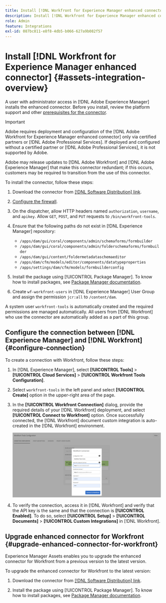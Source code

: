 ```yaml
---
title: Install [!DNL Workfront for Experience Manager enhanced connector]
description: Install [!DNL Workfront for Experience Manager enhanced connector]
role: Admin
feature: Integrations
exl-id: 087bc811-e8f8-4db5-b066-627a9b082f57
---
```

# Install [!DNL Workfront for Experience Manager enhanced connector] {#assets-integration-overview}

A user with administrator access in [!DNL Adobe Experience Manager] installs the enhanced connector. Before you install, review the platform support and other [prerequisites for the connector](https://one.workfront.com/s/csh?context=2467&pubname=the-new-workfront-experience).

>[!IMPORTANT]
>
>Adobe requires deployment and configuration of the [!DNL Adobe Workfront for Experience Manager enhanced connector] only via certified partners or [!DNL Adobe Professional Services]. If deployed and configured without a certified partner or [!DNL Adobe Professional Services], it is not supported by Adobe.
>
>Adobe may release updates to [!DNL Adobe Workfront] and [!DNL Adobe Experience Manager] that make this connector redundant; if this occurs, customers may be required to transition from the use of this connector.

To install the connector, follow these steps:

1. Download the connector from [[!DNL Software Distribution] link](https://experience.adobe.com/#/downloads/content/software-distribution/en/aem.html?package=/content/software-distribution/en/details.html/content/dam/aem/public/adobe/packages/cq650/product/assets/workfront-tools.ui.apps.zip).

1. [Configure the firewall](https://one.workfront.com/s/document-item?bundleId=the-new-workfront-experience&topicId=Content%2FAdministration_and_Setup%2FGet_started-WF_administration%2Fconfigure-your-firewall.html).

1. On the dispatcher, allow HTTP headers named `authorization`, `username`, and `apikey`. Allow `GET`, `POST`, and `PUT` requests to `/bin/workfront-tools`.

1. Ensure that the following paths do not exist in [!DNL Experience Manager] repository:

   * `/apps/dam/gui/coral/components/admin/schemaforms/formbuilder`
   * `/apps/dam/gui/coral/components/admin/folderschemaforms/formbuilder`
   * `/apps/dam/gui/content/foldermetadataschemaeditor`
   * `/apps/dam/cfm/models/editor/components/datatypeproperties`
   * `/apps/settings/dam/cfm/models/formbuilderconfig`

1. Install the package using [!UICONTROL Package Manager]. To know how to install packages, see [Package Manager documentation](/help/sites-administering/package-manager.md).

1. Create `wf-workfront-users` in [!DNL Experience Manager] User Group and assign the permission `jcr:all` to `/content/dam`.

A system user `workfront-tools` is automatically created and the required permissions are managed automatically. All users from [!DNL Workfront] who use the connector are automatically added as a part of this group.

## Configure the connection between [!DNL Experience Manager] and [!DNL Workfront] {#configure-connection}

To create a connection with Workfront, follow these steps:

1. In [!DNL Experience Manager], select **[!UICONTROL Tools]** > **[!UICONTROL Cloud Services]** > **[!UICONTROL Workfront Tools Configuration]**.

1. Select `workfront-tools` in the left panel and select **[!UICONTROL Create]** option in the upper-right area of the page.

1. In the **[!UICONTROL Workfront Connection]** dialog, provide the required details of your [!DNL Workfront] deployment, and select **[!UICONTROL Connect to Workfront]** option. Once successfully connected, the [!DNL Workfront] document custom integration is auto-created in the [!DNL Workfront] environment.

   ![Connect [!DNL Experience Manager] and [!DNL Workfront]](/help/assets/assets/wf-connection-config.png)

1. To verify the connection, access it in [!DNL Workfront] and verify that the API key is the same and that the connection is **[!UICONTROL Enabled]**. To do so, select **[!UICONTROL Setup]** > **[!UICONTROL Documents]** > **[!UICONTROL Custom Integrations]** in [!DNL Workfront].

## Upgrade enhanced connector for Workfront {#upgrade-enhanced-connector-for-workfront}

Experience Manager Assets enables you to upgrade the enhanced connector for Workfront from a previous version to the latest version. 

To upgrade the enhanced connector for Workfront to the latest version:

1. Download the connector from [[!DNL Software Distribution] link](https://experience.adobe.com/#/downloads/content/software-distribution/en/aem.html?package=/content/software-distribution/en/details.html/content/dam/aem/public/adobe/packages/cq650/product/assets/workfront-tools.ui.apps.zip).

1. Install the package using [!UICONTROL Package Manager]. To know how to install packages, see [Package Manager documentation](/help/sites-administering/package-manager.md).


